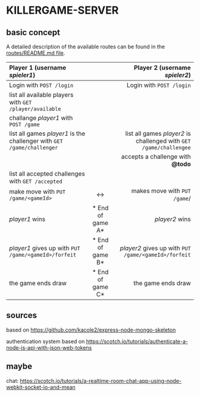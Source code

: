 # KILLERGAME-SERVER

## basic concept

A detailed description of the available routes can be found in the [routes/README.md file](routes/README.md).

| Player 1 (username _spieler1_)                               |   | Player 2 (username _spieler2_)                                             |
| :------------------------------------------------------------|:-:|---------------------------------------------------------------------------:|
| Login with `POST /login`                                     |   | Login with `POST /login`                                                   |
| list all available players with `GET /player/available`      |   |                                                                            |
| challange _player1_ with `POST /game`                        |   |                                                                            |
| list all games _player1_ is the challenger with `GET /game/challenger` | | list all games _player2_ is challenged with `GET /game/challengee` |
|                                                              |   | accepts a challenge with **@todo**                                         |
| list all accepted challenges with `GET /accepted`            |   |                                                                            |
| make move with `PUT /game/<gameId>`                          | ↔ | makes move with `PUT /game`/<gameId>                                       |
|  _player1_ wins                                      | * End of game A* | _player2_ wins                                                    |
| _player1_ gives up with `PUT /game/<gameId>/forfeit` | * End of game B* | _player2_ gives up with `PUT /game/<gameId>/forfeit`              |
| the game ends draw                                   | * End of game C* | the game ends draw                                                |

## sources

based on https://github.com/kacole2/express-node-mongo-skeleton

authentication system based on https://scotch.io/tutorials/authenticate-a-node-js-api-with-json-web-tokens

## maybe

chat: https://scotch.io/tutorials/a-realtime-room-chat-app-using-node-webkit-socket-io-and-mean